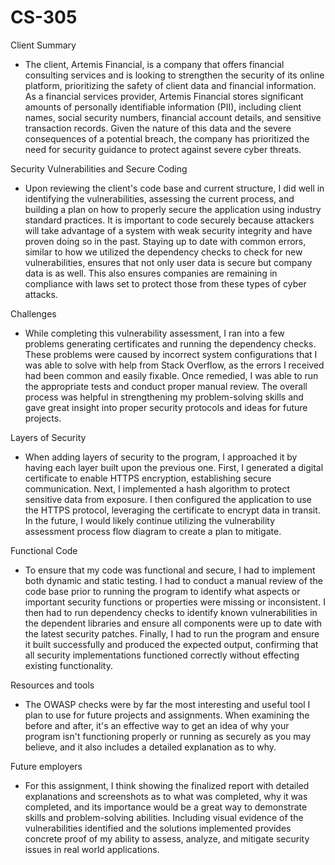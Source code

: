 # CS-305

Client Summary
- The client, Artemis Financial, is a company that offers financial consulting services and is looking to strengthen the security of its online platform, prioritizing the safety of client data and financial information. As a financial services provider, Artemis Financial stores significant amounts of personally identifiable information (PII), including client names, social security numbers, financial account details, and sensitive transaction records. Given the nature of this data and the severe consequences of a potential breach, the company has prioritized the need for  security guidance to protect against severe cyber threats.

Security Vulnerabilities and Secure Coding
- Upon reviewing the client's code base and current structure, I did well in identifying the vulnerabilities, assessing the current process, and building a plan on how to properly secure the application using industry standard practices. It is important to code securely because attackers will take advantage of a system with weak security integrity and have proven doing so in the past. Staying up to date with common errors, similar to how we utilized the dependency checks to check for new vulnerabilities, ensures that not only user data is secure but company data is as well. This also ensures companies are remaining in compliance with laws set to protect those from these types of cyber attacks.

Challenges
- While completing this vulnerability assessment, I ran into a few problems generating certificates and running the dependency checks. These problems were caused by incorrect system configurations that I was able to solve with help from Stack Overflow, as the errors I received had been common and easily fixable. Once remedied, I was able to run the appropriate tests and conduct proper manual review. The overall process was helpful in strengthening my problem-solving skills and gave great insight into proper security protocols and ideas for future projects.

Layers of Security
- When adding layers of security to the program, I approached it by having each layer built upon the previous one. First, I generated a digital certificate to enable HTTPS encryption, establishing secure communication. Next, I implemented a hash algorithm to protect sensitive data from exposure. I then configured the application to use the HTTPS protocol, leveraging the certificate to encrypt data in transit. In the future, I would likely continue utilizing the vulnerability assessment process flow diagram to create a plan to mitigate.
 
Functional Code
- To ensure that my code was functional and secure, I had to implement both dynamic and static testing. I had to conduct a manual review of the code base prior to running the program to identify what aspects or important security functions or properties were missing or inconsistent. I then had to run dependency checks to identify known vulnerabilities in the dependent libraries and ensure all components were up to date with the latest security patches. Finally, I had to run the program and ensure it built successfully and produced the expected output, confirming that all security implementations functioned correctly without effecting existing functionality.

Resources and tools
- The OWASP checks were by far the most interesting and useful tool I plan to use for future projects and assignments. When examining the before and after, it's an effective way to get an idea of why your program isn't functioning properly or running as securely as you may believe, and it also includes a detailed explanation as to why.

Future employers
- For this assignment, I think showing the finalized report with detailed explanations and screenshots as to what was completed, why it was completed, and its importance would be a great way to demonstrate skills and problem-solving abilities. Including visual evidence of the vulnerabilities identified and the solutions implemented provides concrete proof of my ability to assess, analyze, and mitigate security issues in real world applications.

